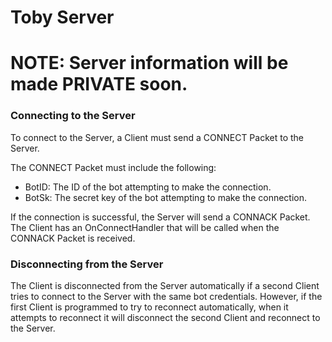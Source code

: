 # Toby Server

# NOTE: Server information will be made PRIVATE soon.

### Connecting to the Server

To connect to the Server, a Client must send a CONNECT Packet to the Server. 

The CONNECT Packet must include the following: 
* BotID: The ID of the bot attempting to make the connection.
* BotSk: The secret key of the bot attempting to make the connection.

If the connection is successful, the Server will send a CONNACK Packet. The Client has an OnConnectHandler that will be called when the CONNACK Packet is received.


### Disconnecting from the Server

The Client is disconnected from the Server automatically if a second Client tries to connect to the Server with the same bot credentials. However, if the first Client is programmed to try to reconnect automatically, when it attempts to reconnect it will disconnect the second Client and reconnect to the Server.


